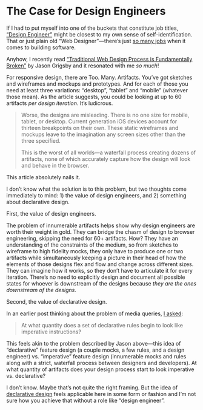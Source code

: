 # The Case for Design Engineers

If I had to put myself into one of the buckets that constitute job titles, [“Design Engineer”](https://adactio.com/journal/17838) might be closest to my own sense of self-identification. That or just plain old “Web Designer”—there’s just [so many jobs](https://chriscoyier.net/2022/05/25/thats-a-lot-of-jobs/) when it comes to building software.

Anyhow, I recently read [“Traditional Web Design Process is Fundamentally Broken”](https://cloudfour.com/thinks/traditional-web-design-process-is-fundamentally-broken/) by  Jason Grigsby and it resonated with me _so much_!

For responsive design, there are Too. Many. Artifacts. You’ve got sketches and wireframes and mockups and prototypes. And for each of those you need at least three variations: “desktop”, “tablet” and “mobile” (whatever those mean). As the article suggests, you could be looking at up to 60 artifacts _per design iteration_. It’s ludicrous. 

> Worse, the designs are misleading. There is no one size for mobile, tablet, or desktop. Current generation iOS devices account for thirteen breakpoints on their own. These static wireframes and mockups leave to the imagination any screen sizes other than the three specified.
> 
> This is the worst of all worlds—a waterfall process creating dozens of artifacts, none of which accurately capture how the design will look and behave in the browser.

This article absolutely nails it.

I don’t know what the solution is to this problem, but two thoughts come immediately to mind: 1) the value of design engineers, and 2) something about declarative design.

First, the value of design engineers.

The problem of innumerable artifacts helps show why design engineers are worth their weight in gold. They can bridge the chasm of design to browser engineering, skipping the need for 60+ artifacts. How? They have an understanding of the constraints of the medium, so from sketches to wireframe to high fidelity mocks, they only have to produce one or two artifacts while simultaneously keeping a picture in their head of how the elements of those designs flex and flow and change across different sizes. They can imagine how it works, so they don’t have to articulate it for every iteration. There’s no need to explicitly design and document all possible states for whoever is downstream of the designs because _they are the ones downstream of the designs_.

Second, the value of declarative design.

In an earlier post thinking about the problem of media queries, [I asked](https://blog.jim-nielsen.com/2022/exerting-control-with-media-queries/):

>  At what quantity does a set of declarative rules begin to look like imperative instructions?

This feels akin to the problem described by Jason above—this idea of “declarative” feature design (a couple mocks, a few rules, and a design engineer) vs. “imperative” feature design (innumerable mocks and rules along with a strict, waterfall process between designers and developers). At what quantity of artifacts does your design process start to look imperative vs. declarative?

I don’t know. Maybe that’s not quite the right framing. But the idea of [declarative design](https://adactio.com/journal/18982) feels applicable here in some form or fashion and I’m not sure how you achieve that without a role like “design engineer”.